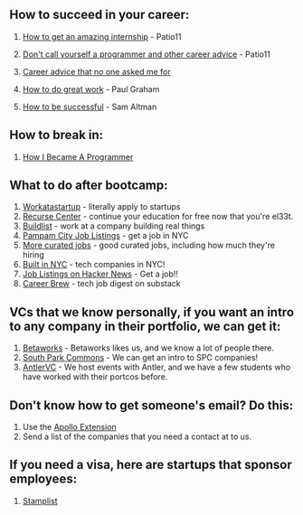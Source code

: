 ## How to succeed in your career:

1. [How to get an amazing internship](https://x.com/patio11/status/1344313750334046210) - Patio11

2. [Don't call yourself a programmer and other career advice](https://www.kalzumeus.com/2011/10/28/dont-call-yourself-a-programmer/) - Patio11

3. [Career advice that no one asked me for](https://x.com/gokulns/status/1810598394286497854)

4. [How to do great work](https://www.paulgraham.com/greatwork.html) - Paul Graham

5. [How to be successful](https://blog.samaltman.com/how-to-be-successful) - Sam Altman

## How to break in:

1. [How I Became A Programmer](https://mattdeboard.net/2011/11/23/how-i-became-a-programmer/)

## What to do after bootcamp:

1. [Workatastartup](https://workatastartup.com/) - literally apply to startups
2. [Recurse Center](https://www.recurse.com) - continue your education for free now that you're el33t.
3. [Buildlist](https://www.buildlist.xyz/) - work at a company building real things
4. [Pampam City Job Listings](https://www.pampam.city/p/Pd82Tp8aq5EfxTP3yJhu) - get a job in NYC
5. [More curated jobs](https://www.joinprospect.com/) - good curated jobs, including how much they're hiring
6. [Built in NYC](https://www.builtinnyc.com/) - tech companies in NYC!
7. [Job Listings on Hacker News](https://nchelluri.github.io/hnjobs/) - Get a job!!
8. [Career Brew](https://careerbrew.substack.com/p/career-brew-15th-dec-jobs-digest) - tech job digest on substack

## VCs that we know personally, if you want an intro to any company in their portfolio, we can get it:

1. [Betaworks](https://www.betaworks.com/companies) - Betaworks likes us, and we know a lot of people there.
2. [South Park Commons](https://www.southparkcommons.com/community) - We can get an intro to SPC companies!
3. [AntlerVC](https://www.antler.co/portfolio) - We host events with Antler, and we have a few students who have worked with their portcos before.

## Don't know how to get someone's email? Do this:
1. Use the [Apollo Extension](https://chromewebstore.google.com/detail/apolloio-free-b2b-phone-n/alhgpfoeiimagjlnfekdhkjlkiomcapa?hl=en-US)
2. Send a list of the companies that you need a contact at to us.

## If you need a visa, here are startups that sponsor employees:
1. [Stamplist](https://landing.club/stamplist)
